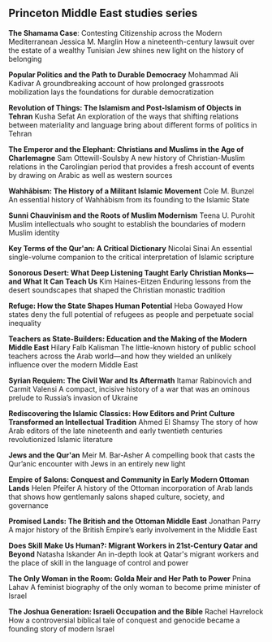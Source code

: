 
## Princeton Middle East studies series


**The Shamama Case**: Contesting Citizenship across the Modern Mediterranean
Jessica M. Marglin
How a nineteenth-century lawsuit over the estate of a wealthy Tunisian Jew shines new light on the history of belonging

**Popular Politics and the Path to Durable Democracy**
Mohammad Ali Kadivar
A groundbreaking account of how prolonged grassroots mobilization lays the foundations for durable democratization

**Revolution of Things: The Islamism and Post-Islamism of Objects in Tehran**
Kusha Sefat
An exploration of the ways that shifting relations between materiality and language bring about different forms of politics in Tehran


**The Emperor and the Elephant: Christians and Muslims in the Age of Charlemagne**
Sam Ottewill-Soulsby
A new history of Christian-Muslim relations in the Carolingian period that provides a fresh account of events by drawing on Arabic as well as western sources

**Wahhābism: The History of a Militant Islamic Movement**
Cole M. Bunzel
An essential history of Wahhābism from its founding to the Islamic State

**Sunni Chauvinism and the Roots of Muslim Modernism**
Teena U. Purohit
Muslim intellectuals who sought to establish the boundaries of modern Muslim identity

**Key Terms of the Qur'an: A Critical Dictionary**
Nicolai Sinai
An essential single-volume companion to the critical interpretation of Islamic scripture

**Sonorous Desert: What Deep Listening Taught Early Christian Monks—and What It Can Teach Us**
Kim Haines-Eitzen
Enduring lessons from the desert soundscapes that shaped the Christian monastic tradition

**Refuge: How the State Shapes Human Potential**
Heba Gowayed
How states deny the full potential of refugees as people and perpetuate social inequality

**Teachers as State-Builders: Education and the Making of the Modern Middle East**
Hilary Falb Kalisman
The little-known history of public school teachers across the Arab world—and how they wielded an unlikely influence over the modern Middle East

**Syrian Requiem: The Civil War and Its Aftermath**
Itamar Rabinovich and Carmit Valensi
A compact, incisive history of a war that was an ominous prelude to Russia’s invasion of Ukraine

**Rediscovering the Islamic Classics: How Editors and Print Culture Transformed an Intellectual Tradition**
Ahmed El Shamsy
The story of how Arab editors of the late nineteenth and early twentieth centuries revolutionized Islamic literature

**Jews and the Qur'an**
Meir M. Bar-Asher
A compelling book that casts the Qur’anic encounter with Jews in an entirely new light

**Empire of Salons: Conquest and Community in Early Modern Ottoman Lands**
Helen Pfeifer
A history of the Ottoman incorporation of Arab lands that shows how gentlemanly salons shaped culture, society, and governance

**Promised Lands: The British and the Ottoman Middle East**
Jonathan Parry
A major history of the British Empire’s early involvement in the Middle East

**Does Skill Make Us Human?: Migrant Workers in 21st-Century Qatar and Beyond**
Natasha Iskander
An in-depth look at Qatar's migrant workers and the place of skill in the language of control and power

**The Only Woman in the Room: Golda Meir and Her Path to Power**
Pnina Lahav
A feminist biography of the only woman to become prime minister of Israel

**The Joshua Generation: Israeli Occupation and the Bible**
Rachel Havrelock
How a controversial biblical tale of conquest and genocide became a founding story of modern Israel